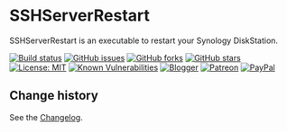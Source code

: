 SSHServerRestart
====================================

SSHServerRestart is an executable to restart your Synology DiskStation.

[![Build status](https://ci.appveyor.com/api/projects/status/01exk9m16pwvnfig?svg=true)](https://ci.appveyor.com/project/SeppPenner/sshserverrestart)
[![GitHub issues](https://img.shields.io/github/issues/SeppPenner/SSHServerRestart.svg)](https://github.com/SeppPenner/SSHServerRestart/issues)
[![GitHub forks](https://img.shields.io/github/forks/SeppPenner/SSHServerRestart.svg)](https://github.com/SeppPenner/SSHServerRestart/network)
[![GitHub stars](https://img.shields.io/github/stars/SeppPenner/SSHServerRestart.svg)](https://github.com/SeppPenner/SSHServerRestart/stargazers)
[![License: MIT](https://img.shields.io/badge/License-MIT-blue.svg)](https://raw.githubusercontent.com/SeppPenner/SSHServerRestart/master/License.txt)
[![Known Vulnerabilities](https://snyk.io/test/github/SeppPenner/SSHServerRestart/badge.svg)](https://snyk.io/test/github/SeppPenner/SSHServerRestart)
[![Blogger](https://img.shields.io/badge/Follow_me_on-blogger-orange)](https://franzhuber23.blogspot.de/)
[![Patreon](https://img.shields.io/badge/Patreon-F96854?logo=patreon&logoColor=white)](https://patreon.com/SeppPennerOpenSourceDevelopment)
[![PayPal](https://img.shields.io/badge/PayPal-00457C?logo=paypal&logoColor=white)](https://paypal.me/th070795)

Change history
--------------

See the [Changelog](https://github.com/SeppPenner/SSHServerRestart/blob/master/Changelog.md).